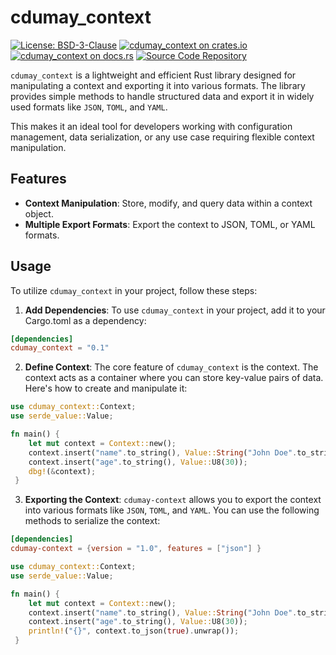 # cdumay_context

[![License: BSD-3-Clause](https://img.shields.io/badge/license-BSD--3--Clause-blue)](./LICENSE)
[![cdumay_context on crates.io](https://img.shields.io/crates/v/cdumay_context)](https://crates.io/crates/cdumay_context)
[![cdumay_context on docs.rs](https://docs.rs/cdumay_context/badge.svg)](https://docs.rs/cdumay_context)
[![Source Code Repository](https://img.shields.io/badge/Code-On%20GitHub-blue?logo=GitHub)](https://github.com/cdumay/cdumay_context)

`cdumay_context` is a lightweight and efficient Rust library designed for manipulating a context and exporting it into various formats. The library
provides simple methods to handle structured data and export it in widely used formats like `JSON`, `TOML`, and `YAML`.

This makes it an ideal tool for developers working with configuration management, data serialization, or any use case requiring flexible
context manipulation.

## Features

* **Context Manipulation**: Store, modify, and query data within a context object.
* **Multiple Export Formats**: Export the context to JSON, TOML, or YAML formats.

## Usage

To utilize `cdumay_context` in your project, follow these steps:

1. **Add Dependencies**: To use `cdumay_context` in your project, add it to your Cargo.toml as a dependency:

```toml
[dependencies]
cdumay_context = "0.1"
```

2. **Define Context**: The core feature of `cdumay_context` is the context. The context acts as a container where you can store key-value pairs of data.
Here's how to create and manipulate it:

```rust
use cdumay_context::Context;
use serde_value::Value;

fn main() {
    let mut context = Context::new();
    context.insert("name".to_string(), Value::String("John Doe".to_string()));
    context.insert("age".to_string(), Value::U8(30));
    dbg!(&context);
 }
```

3. **Exporting the Context**: `cdumay-context` allows you to export the context into various formats like `JSON`, `TOML`, and `YAML`. You can use the
following methods to serialize the context:

```toml
[dependencies]
cdumay-context = {version = "1.0", features = ["json"] }
```

```rust
use cdumay_context::Context;
use serde_value::Value;

fn main() {
    let mut context = Context::new();
    context.insert("name".to_string(), Value::String("John Doe".to_string()));
    context.insert("age".to_string(), Value::U8(30));
    println!("{}", context.to_json(true).unwrap());
 }
```
